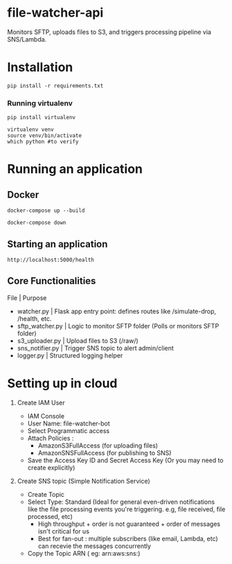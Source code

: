 
# file-watcher-api
Monitors SFTP, uploads files to S3, and triggers processing pipeline via SNS/Lambda.

# Installation
```
pip install -r requirements.txt
```

### Running virtualenv
```
pip install virtualenv

virtualenv venv
source venv/bin/activate
which python #to verify
```



# Running an application
## Docker
```
docker-compose up --build

docker-compose down
```
## Starting an application
```
http://localhost:5000/health
```

## Core Functionalities
File | Purpose
- watcher.py |  Flask app entry point: defines routes like /simulate-drop, /health, etc.
- sftp_watcher.py | Logic to monitor SFTP folder (Polls or monitors SFTP folder)
- s3_uploader.py | Upload files to S3 (/raw/)
- sns_notifier.py | Trigger SNS topic to alert admin/client
- logger.py | Structured logging helper


# Setting up in cloud

1. Create IAM User
   - IAM Console
   - User Name: file-watcher-bot
   - Select Programmatic access
   - Attach Policies : 
     - AmazonS3FullAccess (for uploading files)
     - AmazonSNSFullAccess (for publishing to SNS)
   - Save the Access Key ID and Secret Access Key (Or you may need to create explicitly)

2. Create SNS topic (Simple Notification Service)
   - Create Topic
   - Select Type: Standard (Ideal for general even-driven notifications like the file processing events you're triggering. e.g, file received, file processed, etc)
     - High throughput + order is not guaranteed + order of messages isn't critical for us
     - Best for fan-out : multiple subscribers (like email, Lambda, etc) can recevie the messages concurrently
   - Copy the Topic ARN ( eg: arn:aws:sns:)